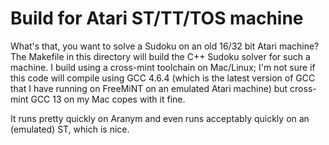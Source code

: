 # Build for Atari ST/TT/TOS machine

What's that, you want to solve a Sudoku on an old 16/32 bit Atari machine? The Makefile in this directory will build
the C++ Sudoku solver for such a machine. I build using a cross-mint toolchain on Mac/Linux; I'm not sure if this
code will compile using GCC 4.6.4 (which is the latest version of GCC that I have running on FreeMiNT on an emulated
Atari machine) but cross-mint GCC 13 on my Mac copes with it fine.

It runs pretty quickly on Aranym and even runs acceptably quickly on an (emulated) ST, which is nice.
